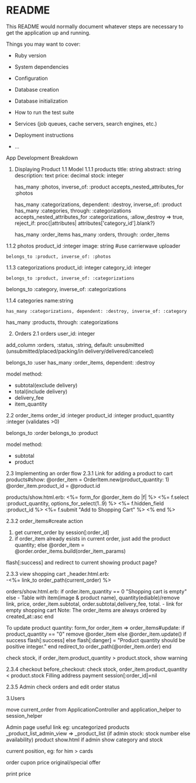 # README

This README would normally document whatever steps are necessary to get the
application up and running.

Things you may want to cover:

* Ruby version

* System dependencies

* Configuration

* Database creation

* Database initialization

* How to run the test suite

* Services (job queues, cache servers, search engines, etc.)

* Deployment instructions

* ...

App Development Breakdown

1. Displaying Product
1.1 Model
1.1.1 products
   title: string
   abstract: string
   description: text
   price: decimal
   stock: integer

   has_many :photos, inverse_of: :product
   accepts_nested_attributes_for :photos

   has_many :categorizations, dependent: :destroy, inverse_of: :product
  has_many :categories, through: :categorizations
  accepts_nested_attributes_for :categorizations, :allow_destroy => true, reject_if: proc{|attributes| attributes['category_id'].blank?}
   
   has_many :order_items
   has_many :orders, through: :order_items
   

1.1.2 photos
  	product_id :integer
    image: string #use carrierwave uploader

    belongs_to :product, inverse_of: :photos

1.1.3 categorizations
	product_id: integer
	category_id: integer

	belongs_to :product, inverse_of: :categorizations
  belongs_to :category, inverse_of: :categorizations

1.1.4 categories
	name:string

	has_many :categorizations, dependent: :destroy, inverse_of: :category
  has_many :products, through: :categorizations


2. Orders
2.1 orders
  user_id: integer
  
  add_column :orders, :status, :string, default: unsubmitted
  (unsubmitted/placed/packing/in delivery/delivered/canceled)

  belongs_to :user
  has_many :order_items, dependent: :destroy

  model method: 
  - subtotal(exclude delivery)
  - total(include delivery)
  - delivery_fee
  - item_quantity


2.2 order_items
  order_id :integer
  product_id :integer
  product_quantity :integer (validates >0)

  belongs_to :order
  belongs_to :product

  model method: 
  - subtotal
  - product

2.3 Implementing an order flow
2.3.1  Link for adding a product to cart
  products#show:
  @order_item = OrderItem.new(product_quantity: 1)
  @order_item.product_id = @product.id

  products/show.html.erb:
        <%= form_for @order_item do |f| %>
          <%= f.select :product_quantity, options_for_select(1..9) %>
          <%= f.hidden_field :product_id %>
          <%= f.submit "Add to Shopping Cart" %>
        <% end %> 

2.3.2  order_items#create action
  1. get current_order by session[:order_id]
  2. if order_item already esists in current order, just add the product quantity;
  else @order_item = @order.order_items.build(order_item_params)

  flash[:success] and redirect to current showing product page?

2.3.3 view shopping cart
  _header.html.erb:  
  -<%= link_to order_path(current_order) %>
  
  orders/show.html.erb:
  if order.item_quantity == 0
    "Shopping cart is empty"
  else
    - Table with item(image & product name), quantity(ediable)/remove link, price, order_item.subtotal, order.subtotal,delivery_fee, total.
    - link for empty shopping cart
    Note: The order_items are always ordered by created_at::asc
  end

  To update product quantity:
  form_for order_item => order_items#update:
  if product_quantity == "0" remove @order_item
  else
    @order_item.update()
    if success flash[:success]
    else flash[:danger] = "Product quantity should be positive integer."
    end
    redirect_to order_path(@order_item.order)
  end




  check stock, if order_item.product_quantity > product.stock, show warning


2.3.4 checkout
  before_checkout: check stock, order_item.product_quantity < product.stock
  Filling address
  payment
  session[:order_id]=nil

2.3.5 Admin check orders and edit order status

3.Users

move current_order from ApplicationController and application_helper to session_helper


Admin page useful link eg: uncategorized products
_product_list_admin_view => _product_list (if admin stock: stock number else availability)
product show.html if admin show category and stock

current position, eg: for him > cards

order cupon
price original/special offer



print price





